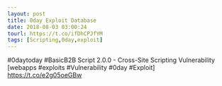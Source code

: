 ```yaml
---
layout: post
title: 0day Exploit Database
date: 2018-08-03 03:00:24
tourl: https://t.co/ifDhCPJfYM
tags: [Scripting,0day,exploit]
---
```

#0daytoday #BasicB2B Script 2.0.0 - Cross-Site Scripting Vulnerability [webapps #exploits #Vulnerability #0day #Exploit] https://t.co/e2g05oeGBw